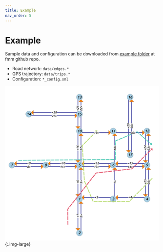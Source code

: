 ```yaml
---
title: Example
nav_order: 5
---
```


# Example

Sample data and configuration can be downloaded from [example folder](https://github.com/cyang-kth/fmm/tree/master/example) at fmm github repo.

- Road network: `data/edges.*`
- GPS trajectory: `data/trips.*`
- Configuration: `*_config.xml`

![fmm output](/assets/images/network.png){:.img-large}
